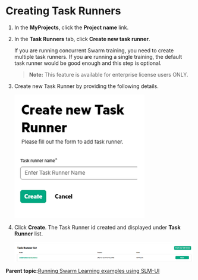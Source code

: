 # <a name="GUID-CAD82E68-9A3A-465E-9DC2-06BBDCD1DC55"/> Creating Task Runners

1.  In the **MyProjects**, click the **Project name** link.

2.  In the **Task Runners** tab, click **Create new task runner**.

    If you are running concurrent Swarm training, you need to create multiple task runners. If you are running a single training, the default task runner would be good enough and this step is optional.
    <blockquote>
    
    **Note:**
    This feature is available for enterprise license users ONLY.
    
    </blockquote>

3.  Create new Task Runner by providing the following details.

    ![Create New Task Runner](GUID-5F80664F-FC22-463E-84EA-878EE1388056-high.png)

4.  Click **Create**. The Task Runner id created and displayed under **Task Runner** list.

    ![Task Runner List](GUID-895823EE-3612-4689-A763-0794B9B44D74-high.png)


**Parent topic:**[Running Swarm Learning examples using SLM-UI](Running_Swarm_Learning_examples_using_SLM-UI.md)

